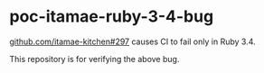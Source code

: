 # poc-itamae-ruby-3-4-bug

[github.com/itamae-kitchen#297](https://github.com/itamae-kitchen/itamae/pull/297) causes CI to fail only in Ruby 3.4.

This repository is for verifying the above bug.
